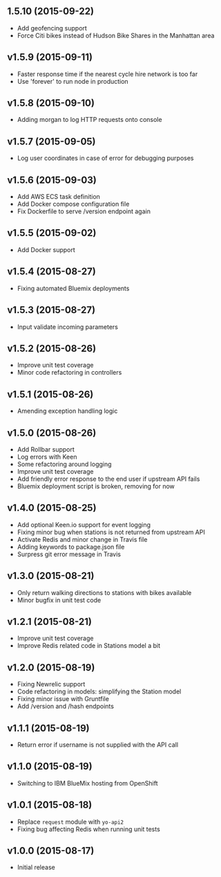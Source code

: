 ## 1.5.10 (2015-09-22)

  - Add geofencing support
  - Force Citi bikes instead of Hudson Bike Shares in the Manhattan area

## v1.5.9 (2015-09-11)

  - Faster response time if the nearest cycle hire network is too far
  - Use 'forever' to run node in production

## v1.5.8 (2015-09-10)

  - Adding morgan to log HTTP requests onto console

## v1.5.7 (2015-09-05)

  - Log user coordinates in case of error for debugging purposes

## v1.5.6 (2015-09-03)

  - Add AWS ECS task definition
  - Add Docker compose configuration file
  - Fix Dockerfile to serve /version endpoint again

## v1.5.5 (2015-09-02)

  - Add Docker support

## v1.5.4 (2015-08-27)

  - Fixing automated Bluemix deployments

## v1.5.3 (2015-08-27)

  - Input validate incoming parameters

## v1.5.2 (2015-08-26)

  - Improve unit test coverage
  - Minor code refactoring in controllers

## v1.5.1 (2015-08-26)

  - Amending exception handling logic

## v1.5.0 (2015-08-26)

  - Add Rollbar support
  - Log errors with Keen
  - Some refactoring around logging
  - Improve unit test coverage
  - Add friendly error response to the end user if upstream API fails
  - Bluemix deployment script is broken, removing for now

## v1.4.0 (2015-08-25)

  - Add optional Keen.io support for event logging
  - Fixing minor bug when stations is not returned from upstream API
  - Activate Redis and minor change in Travis file
  - Adding keywords to package.json file
  - Surpress git error message in Travis

## v1.3.0 (2015-08-21)

  - Only return walking directions to stations with bikes available
  - Minor bugfix in unit test code

## v1.2.1 (2015-08-21)

  - Improve unit test coverage
  - Improve Redis related code in Stations model a bit

## v1.2.0 (2015-08-19)

  - Fixing Newrelic support
  - Code refactoring in models: simplifying the Station model
  - Fixing minor issue with Gruntfile
  - Add /version and /hash endpoints

## v1.1.1 (2015-08-19)

  - Return error if username is not supplied with the API call

## v1.1.0 (2015-08-19)

  - Switching to IBM BlueMix hosting from OpenShift

## v1.0.1 (2015-08-18)

  - Replace `request` module with `yo-api2`
  - Fixing bug affecting Redis when running unit tests

## v1.0.0 (2015-08-17)

  - Initial release
